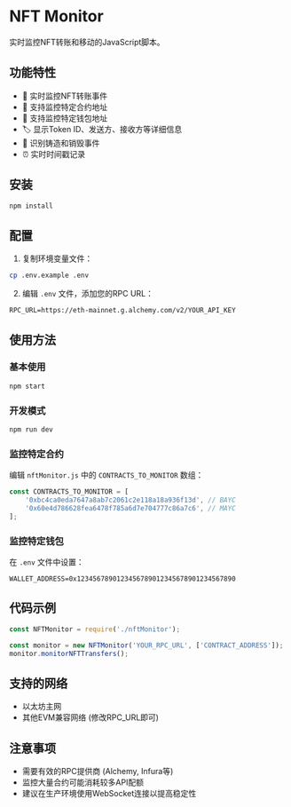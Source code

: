 # NFT Monitor

实时监控NFT转账和移动的JavaScript脚本。

## 功能特性

- 🔄 实时监控NFT转账事件
- 📍 支持监控特定合约地址
- 👛 支持监控特定钱包地址
- 🏷️ 显示Token ID、发送方、接收方等详细信息
- 🎨 识别铸造和销毁事件
- ⏰ 实时时间戳记录

## 安装

```bash
npm install
```

## 配置

1. 复制环境变量文件：
```bash
cp .env.example .env
```

2. 编辑 `.env` 文件，添加您的RPC URL：
```
RPC_URL=https://eth-mainnet.g.alchemy.com/v2/YOUR_API_KEY
```

## 使用方法

### 基本使用
```bash
npm start
```

### 开发模式
```bash
npm run dev
```

### 监控特定合约
编辑 `nftMonitor.js` 中的 `CONTRACTS_TO_MONITOR` 数组：
```javascript
const CONTRACTS_TO_MONITOR = [
    '0xbc4ca0eda7647a8ab7c2061c2e118a18a936f13d', // BAYC
    '0x60e4d786628fea6478f785a6d7e704777c86a7c6', // MAYC
];
```

### 监控特定钱包
在 `.env` 文件中设置：
```
WALLET_ADDRESS=0x1234567890123456789012345678901234567890
```

## 代码示例

```javascript
const NFTMonitor = require('./nftMonitor');

const monitor = new NFTMonitor('YOUR_RPC_URL', ['CONTRACT_ADDRESS']);
monitor.monitorNFTTransfers();
```

## 支持的网络

- 以太坊主网
- 其他EVM兼容网络 (修改RPC_URL即可)

## 注意事项

- 需要有效的RPC提供商 (Alchemy, Infura等)
- 监控大量合约可能消耗较多API配额
- 建议在生产环境使用WebSocket连接以提高稳定性